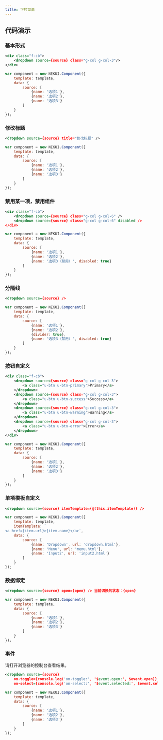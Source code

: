 ```yaml
---
title: 下拉菜单
---
```


## 代码演示

### 基本形式

<!-- demo_start -->
<div class="m-example"></div>

```xml
<div class="f-cb">
    <dropdown source={source} class="g-col g-col-3"/>
</div>
```

```javascript
var component = new NEKUI.Component({
    template: template,
    data: {
        source: [
            {name: '选项1'},
            {name: '选项2'},
            {name: '选项3'}
        ]
    }
});
```
<!-- demo_end -->

### 修改标题

<!-- demo_start -->
<div class="m-example"></div>

```xml
<dropdown source={source} title="修改标题" />
```

```javascript
var component = new NEKUI.Component({
    template: template,
    data: {
        source: [
            {name: '选项1'},
            {name: '选项2'},
            {name: '选项3'}
        ]
    }
});
```
<!-- demo_end -->

### 禁用某一项，禁用组件

<!-- demo_start -->
<div class="m-example"></div>

```xml
<div class="f-cb">
    <dropdown source={source} class="g-col g-col-6" />
    <dropdown source={source} class="g-col g-col-6" disabled />
</div>
```

```javascript
var component = new NEKUI.Component({
    template: template,
    data: {
        source: [
            {name: '选项1'},
            {name: '选项2'},
            {name: '选项3（禁用）', disabled: true}
        ]
    }
});
```
<!-- demo_end -->

### 分隔线

<!-- demo_start -->
<div class="m-example"></div>

```xml
<dropdown source={source} />
```

```javascript
var component = new NEKUI.Component({
    template: template,
    data: {
        source: [
            {name: '选项1'},
            {name: '选项2'},
            {divider: true},
            {name: '选项3（禁用）', disabled: true}
        ]
    }
});
```
<!-- demo_end -->

### 按钮自定义

<!-- demo_start -->
<div class="m-example"></div>

```xml
<div class="f-cb">
    <dropdown source={source} class="g-col g-col-3">
        <a class="u-btn u-btn-primary">Primary</a>
    </dropdown>
    <dropdown source={source} class="g-col g-col-3">
        <a class="u-btn u-btn-success">Success</a>
    </dropdown>
    <dropdown source={source} class="g-col g-col-3">
        <a class="u-btn u-btn-warning">Warning</a>
    </dropdown>
    <dropdown source={source} class="g-col g-col-3">
        <a class="u-btn u-btn-error">Error</a>
    </dropdown>
</div>
```

```javascript
var component = new NEKUI.Component({
    template: template,
    data: {
        source: [
            {name: '选项1'},
            {name: '选项2'},
            {name: '选项3'}
        ]
    }
});
```
<!-- demo_end -->

### 单项模板自定义

<!-- demo_start -->
<div class="m-example"></div>

```xml
<dropdown source={source} itemTemplate={@(this.itemTemplate)} />
```

```javascript
var component = new NEKUI.Component({
    template: template,
    itemTemplate: `
<a href={item.url}>{item.name}</a>`,
    data: {
        source: [
            {name: 'Dropdown', url: 'dropdown.html'},
            {name: 'Menu', url: 'menu.html'},
            {name: 'Input2', url: 'input2.html'}
        ]
    }
});
```
<!-- demo_end -->

### 数据绑定

<!-- demo_start -->
<div class="m-example"></div>

```xml
<dropdown source={source} open={open} /> 当前切换的状态：{open}
```

```javascript
var component = new NEKUI.Component({
    template: template,
    data: {
        source: [
            {name: '选项1'},
            {name: '选项2'},
            {name: '选项3'}
        ]
    }
});
```
<!-- demo_end -->

### 事件

请打开浏览器的控制台查看结果。

<!-- demo_start -->
<div class="m-example"></div>

```xml
<dropdown source={source}
    on-toggle={console.log('on-toggle:', '$event.open:', $event.open)}
    on-select={console.log('on-select:', '$event.selected:', $event.selected)} />
```

```javascript
var component = new NEKUI.Component({
    template: template,
    data: {
        source: [
            {name: '选项1'},
            {name: '选项2'},
            {name: '选项3'}
        ]
    }
});
```
<!-- demo_end -->
